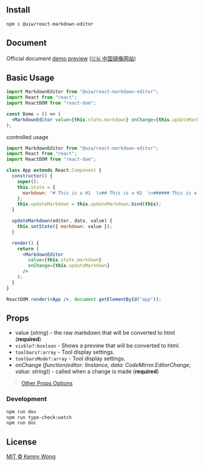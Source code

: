 ## Install

```bash
npm i @uiw/react-markdown-editor
```

## Document

Official document [demo preview](https://uiwjs.github.io/react-markdown-editor/) ([🇨🇳 中国镜像网站](http://uiw.gitee.io/react-markdown-editor/))

## Basic Usage

```jsx
import MarkdownEditor from "@uiw/react-markdown-editor";
import React from "react";
import ReactDOM from "react-dom";

const Dome = () => (
  <MarkdownEditor value={this.state.markdown} onChange={this.updateMarkdown} />
);
```

controlled usage

```jsx
import MarkdownEditor from "@uiw/react-markdown-editor";
import React from "react";
import ReactDOM from "react-dom";

class App extends React.Component {
  constructor() {
    super();
    this.state = {
      markdown: "# This is a H1  \n## This is a H2  \n###### This is a H6",
    };
    this.updateMarkdown = this.updateMarkdown.bind(this);
  }

  updateMarkdown(editor, data, value) {
    this.setState({ markdown: value });
  }

  render() {
    return (
      <MarkdownEditor
        value={this.state.markdown}
        onChange={this.updateMarkdown}
      />
    );
  }
}

ReactDOM.render(<App />, document.getElementById("app"));
```

## Props

- value (_string_) - the raw markdown that will be converted to html (**required**)
- `visble?:boolean` - Shows a preview that will be converted to html.
- `toolbars?:array` - Tool display settings.
- `toolbarsMode?:array` - Tool display settings.
- onChange (_function(editor: IInstance, data: CodeMirror.EditorChange, value: string)_) - called when a change is made (**required**)

> [Other Props Options](https://github.com/uiwjs/react-markdown-editor/blob/8de6abbf628b6d272d7da1c28e985fbbcba71b93/src/components/CodeMirror/index.tsx#L21-L60)

### Development

```bash
npm run dev
npm run type-check:watch
npm run doc
```

## License

[MIT © Kenny Wong](./LICENSE)
